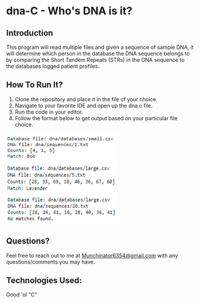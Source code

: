 # dna-C - Who's DNA is it?

## Introduction
This program will read multiple files and given a sequence of sample DNA, it will determine which person in the database the DNA sequence belongs to by comparing the Short Tandem Repeats (STRs) in the DNA sequence to the databases logged patient profiles.

## How To Run It?
1) Clone the repository and place it in the file of your choice.
2) Navigate to your favorite IDE and open up the dna.c file.
3) Run the code in your editor.
4) Follow the format below to get output based on your particular file choice.
<img src="dnaReadMe/dnaExample1.png" width="300" height="80"/>
<img src="dnaReadMe/dnaExample2.png" width="300" height="80"/>
<img src="dnaReadMe/dnaExample3.png" width="300" height="80"/>

## Questions?
Feel free to reach out to me at Munchinator6354@gmail.com with any questions/comments you may have.

## Technologies Used: 
Good 'ol "C"
